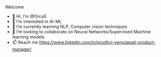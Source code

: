


Welcome


- 👋 Hi, I’m @Orca5
- 👀 I’m interested in AI-ML
- 🌱 I’m currently learning NLP, Computer vision techniques
- 💞️ I’m looking to collaborate on Neural Networks/Supervised Machine learning models
- 📫 Reach me <https://www.linkedin.com/in/prudhvi-vemulapati-product-manager/>

<!---
Orca5/Orca5 is a ✨ special ✨ repository because its `README.md` (this file) appears on your GitHub profile.
You can click the Preview link to take a look at your changes.
--->
